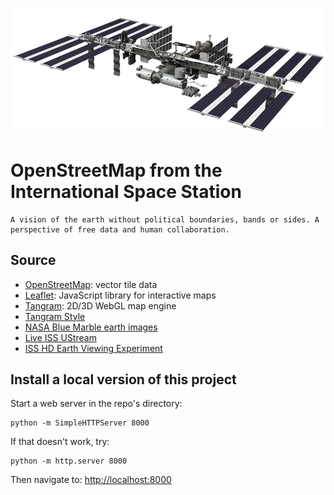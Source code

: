 ![ISS-2011](imgs/ISS-2011.png)

# OpenStreetMap from the International Space Station

	A vision of the earth without political boundaries, bands or sides. A perspective of free data and human collaboration. 

## Source

* [OpenStreetMap](http://www.openstreetmap.org/): vector tile data
* [Leaflet](http://leafletjs.com/): JavaScript library for interactive maps
* [Tangram](https://mapzen.com/projects/tangram): 2D/3D WebGL map engine
* [Tangram Style](http://tangrams.github.io/tangram-play/?style=https://raw.githubusercontent.com/patriciogonzalezvivo/ISS/gh-pages/scene.yaml)
* [NASA Blue Marble earth images](http://visibleearth.nasa.gov/view_cat.php?categoryID=1484) 
* [Live ISS UStream](http://www.ustream.tv/channel/live-iss-stream)
* [ISS HD Earth Viewing Experiment](http://www.ustream.tv/channel/iss-hdev-payload)

## Install a local version of this project

Start a web server in the repo's directory:

    python -m SimpleHTTPServer 8000
    
If that doesn't work, try:

    python -m http.server 8000
    
Then navigate to: [http://localhost:8000](http://localhost:8000)
